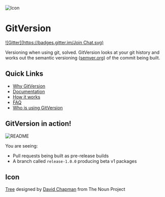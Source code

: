 ![Icon](https://raw.github.com/GitTools/GitVersion/master/docs/img/package_icon.png)
# GitVersion
[![Gitter](https://badges.gitter.im/Join Chat.svg)](https://gitter.im/GitTools/GitVersion?utm_source=badge&utm_medium=badge&utm_campaign=pr-badge&utm_content=badge)

Versioning when using git, solved. GitVersion looks at your git history and works out the semantic versioning ([semver.org](http://semver.org)) of the commit being built.

## Quick Links
 - [Why GitVersion](docs/why.md)
 - [Documentation](docs/index.md)
 - [How it works](docs/more-info/how-it-works.md)
 - [FAQ](docs/faq.md)
 - [Who is using GitVersion](docs/who.md)

## GitVersion in action!
![README](https://raw.github.com/GitTools/GitVersion/master/docs/img/README.png)

You are seeing:

 - Pull requests being built as pre-release builds
 - A branch called `release-1.0.0` producing beta v1 packages

## Icon
<a href="http://thenounproject.com/noun/tree/#icon-No13389" target="_blank">Tree</a> designed by <a href="http://thenounproject.com/david.chapman" target="_blank">David Chapman</a> from The Noun Project
